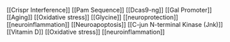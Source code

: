 [[Crispr Interference]]
[[Pam Sequence]]
[[Dcas9-ng]]
[[Gal Promoter]]
[[Aging]]
[[Oxidative stress]]
[[Glycine]]
[[neuroprotection]]
[[neuroinflammation]]
[[Neuroapoptosis]]
[[C-jun N-terminal Kinase (Jnk)]]
[[Vitamin D]]
[[Oxidative stress]]
[[neuroinflammation]]
